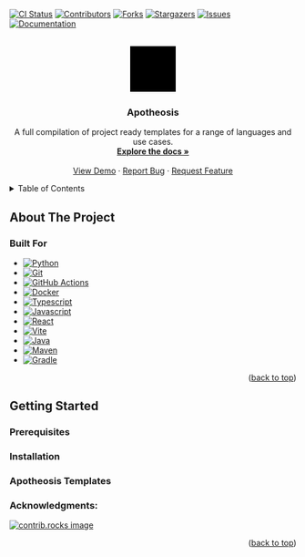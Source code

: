 [![CI Status][ci-shield]][ci-url]
[![Contributors][contributors-shield]][contributors-url]
[![Forks][forks-shield]][forks-url]
[![Stargazers][stars-shield]][stars-url]
[![Issues][issues-shield]][issues-url]
[![Documentation][mkdocs-shield]][docs-url]


<br />
<div align="center">
  <a href="https://github.com/parkermmr/apotheosis">
     <img src="docs/img/logo.svg" alt="Logo" width="80" height="80" style="filter: invert(1);">
  </a>

  <h3 align="center">Apotheosis</h3>

  <p align="center">
    A full compilation of project ready templates for a range of languages and use cases.
    <br />
    <a href="https://apotheosis.pages.io.teampixl.info"><strong>Explore the docs »</strong></a>
    <br />
    <br />
    <a href="https://github.com/parkermmr/apotheosis">View Demo</a>
    &middot;
    <a href="https://github.com/parkermmr/apotheosis/issues/new?labels=bug&template=bug-report---.md">Report Bug</a>
    &middot;
    <a href="https://https://github.com/parkermmr/apotheosis/issues/new?labels=enhancement&template=feature-request---.md">Request Feature</a>
  </p>
</div>

<details>
  <summary>Table of Contents</summary>
  <ol>
    <li>
      <a href="#about-the-project">About The Project</a>
      <ul>
        <li><a href="#built-for">Built For</a></li>
      </ul>
    </li>
    <li>
      <a href="#getting-started">Getting Started</a>
      <ul>
        <li><a href="#prerequisites">Prerequisites</a></li>
        <li><a href="#installation">Installation</a></li>
      </ul>
    </li>
    <li>
      <a href="#usage">Usage</a>
      <ul>
        <li><a href="#apotheosis-templates">Apotheosis Templates</a></li>
      </ul>
    </li>
    <li><a href="#acknowledgments">Acknowledgments</a></li>
  </ol>
</details>

## About The Project


### Built For

<p align="center">
  
- [![Python][python-shield]][python-url]
- [![Git][git-shield]][git-url]
- [![GitHub Actions][github-actions-shield]][github-actions-url]
- [![Docker][docker-shield]][docker-url]
- [![Typescript][typescript-shield]][typescript-url]
- [![Javascript][javascript-shield]][javascript-url]
- [![React][react-shield]][react-url]
- [![Vite][vite-shield]][vite-url]
- [![Java][java-shield]][java-url]
- [![Maven][maven-shield]][maven-url]
- [![Gradle][gradle-shield]][gradle-url]

</p>
<p align="right">(<a href="#readme-top">back to top</a>)</p>

## Getting Started

### Prerequisites

### Installation

### Apotheosis Templates

### Acknowledgments:

<a href="https://github.com/parkermmr/apotheosis/graphs/contributors">
  <img src="https://contrib.rocks/image?repo=parkermmr/apotheosis" alt="contrib.rocks image" />
</a>

<p align="right">(<a href="#readme-top">back to top</a>)</p>


[ci-url]: https://github.com/parkermmr/apotheosis/actions/workflows/compendium.yml
[contributors-url]: https://github.com/parkermmr/apotheosis/graphs/contributors
[stars-url]: https://github.com/parkermmr/apotheosis/stargazers
[forks-url]: https://github.com/parkermmr/apotheosis/network/members
[issues-url]: https://github.com/parkermmr/apotheosis/issues
[git-url]: https://git-scm.com/
[docker-url]: https://www.docker.com/
[compendium-url]: https://github.com/parkermmr/apotheosis
[docs-url]: https://apotheosis.pages.io.teampixl.info
[python-url]: https://www.python.org/
[github-actions-url]: https://github.com/features/actions
[typescript-url]: https://www.typescriptlang.org/
[javascript-url]: https://developer.mozilla.org/en-US/docs/Web/JavaScript
[react-url]: https://react.dev/
[vite-url]: https://vite.dev/
[java-url]: https://www.java.com/en/
[maven-url]: https://maven.apache.org/
[gradle-url]: https://gradle.org/


[contributors-shield]: https://img.shields.io/github/contributors/parkermmr/apotheosis.svg?style=for-the-badge
[ci-shield]: https://img.shields.io/github/actions/workflow/status/parkermmr/apotheosis/publish.yml?branch=main&style=for-the-badge
[forks-shield]: https://img.shields.io/github/forks/parkermmr/apotheosis.svg?style=for-the-badge
[stars-shield]: https://img.shields.io/github/stars/parkermmr/apotheosis.svg?style=for-the-badge
[issues-shield]: https://img.shields.io/github/issues/parkermmr/apotheosis.svg?style=for-the-badge
[mkdocs-shield]: https://img.shields.io/badge/docs-online-green?style=for-the-badge
[typescript-shield]: https://img.shields.io/badge/TypeScript-3178C6?style=for-the-badge&logo=typescript&logoColor=white
[javascript-shield]: https://img.shields.io/badge/JavaScript-F7DF1E?style=for-the-badge&logo=javascript&logoColor=black
[react-shield]: https://img.shields.io/badge/React-61DAFB?style=for-the-badge&logo=react&logoColor=white
[vite-shield]: https://img.shields.io/badge/Vite-646CFF?style=for-the-badge&logo=vite&logoColor=white
[java-shield]: https://img.shields.io/badge/Java-ED8B00?style=for-the-badge&logo=openjdk&logoColor=white
[maven-shield]: https://img.shields.io/badge/Maven-C71A36?style=for-the-badge&logo=apachemaven&logoColor=white
[gradle-shield]: https://img.shields.io/badge/Gradle-02303A?style=for-the-badge&logo=gradle&logoColor=white
[python-shield]: https://img.shields.io/badge/python-FFE873?style=for-the-badge&logo=python&logoColor
[git-shield]: https://img.shields.io/badge/Git-F05032?style=for-the-badge&logo=Git&logoColor=white
[github-actions-shield]: https://img.shields.io/badge/GitHub%20Actions-2088FF?style=for-the-badge&logo=GitHub%20Actions&logoColor=white
[docker-shield]: https://img.shields.io/badge/Docker-2496ED?style=for-the-badge&logo=Docker&logoColor=white
